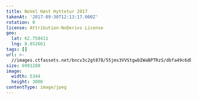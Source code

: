 ```yaml
---
title: NoVel Høst Hyttetur 2017
takenAt: '2017-09-30T12:13:17.000Z'
rotation: 0
license: Attribution-NoDerivs License
geo:
  lat: 62.758411
  lng: 8.852661
tags: []
url: >-
  //images.ctfassets.net/bncv3c2gt878/55jms3VVStgwbIWaBPTRzS/dbfa49c6db641f55a4e1c4a545be2d69/novel-hst-hyttetur-2017_37389651716_o
size: 6991280
image:
  width: 5344
  height: 3006
contentType: image/jpeg
---
```


